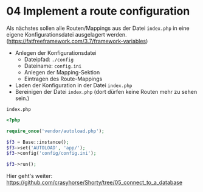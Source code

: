 # 04 Implement a route configuration

Als nächstes sollen alle Routen/Mappings aus der Datei `index.php` in eine eigene Konfigurationsdatei ausgelagert werden. (https://fatfreeframework.com/3.7/framework-variables)

* Anlegen der Konfigurationsdatei
  * Dateipfad: `./config`
  * Dateiname: `config.ini`
  * Anlegen der Mapping-Sektion
  * Eintragen des Route-Mappings
* Laden der Konfiguration in der Datei `index.php`
* Bereinigen der Datei `index.php` (dort dürfen keine Routen mehr zu sehen sein.)

`index.php`
```php
<?php

require_once('vendor/autoload.php');

$f3 = Base::instance();
$f3->set('AUTOLOAD', 'app/');
$f3->config('config/config.ini');

$f3->run();
```

Hier geht's weiter: https://github.com/crasyhorse/Shorty/tree/05_connect_to_a_database